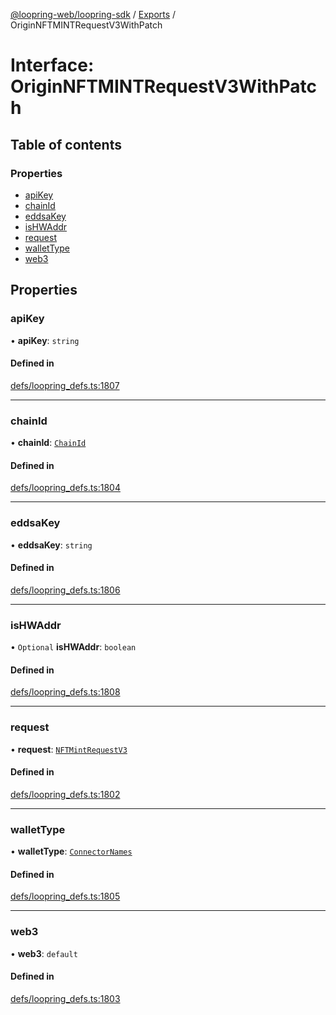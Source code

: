[@loopring-web/loopring-sdk](../README.md) / [Exports](../modules.md) / OriginNFTMINTRequestV3WithPatch

# Interface: OriginNFTMINTRequestV3WithPatch

## Table of contents

### Properties

- [apiKey](OriginNFTMINTRequestV3WithPatch.md#apikey)
- [chainId](OriginNFTMINTRequestV3WithPatch.md#chainid)
- [eddsaKey](OriginNFTMINTRequestV3WithPatch.md#eddsakey)
- [isHWAddr](OriginNFTMINTRequestV3WithPatch.md#ishwaddr)
- [request](OriginNFTMINTRequestV3WithPatch.md#request)
- [walletType](OriginNFTMINTRequestV3WithPatch.md#wallettype)
- [web3](OriginNFTMINTRequestV3WithPatch.md#web3)

## Properties

### apiKey

• **apiKey**: `string`

#### Defined in

[defs/loopring_defs.ts:1807](https://github.com/Loopring/loopring_sdk/blob/1830d54/src/defs/loopring_defs.ts#L1807)

___

### chainId

• **chainId**: [`ChainId`](../enums/ChainId.md)

#### Defined in

[defs/loopring_defs.ts:1804](https://github.com/Loopring/loopring_sdk/blob/1830d54/src/defs/loopring_defs.ts#L1804)

___

### eddsaKey

• **eddsaKey**: `string`

#### Defined in

[defs/loopring_defs.ts:1806](https://github.com/Loopring/loopring_sdk/blob/1830d54/src/defs/loopring_defs.ts#L1806)

___

### isHWAddr

• `Optional` **isHWAddr**: `boolean`

#### Defined in

[defs/loopring_defs.ts:1808](https://github.com/Loopring/loopring_sdk/blob/1830d54/src/defs/loopring_defs.ts#L1808)

___

### request

• **request**: [`NFTMintRequestV3`](NFTMintRequestV3.md)

#### Defined in

[defs/loopring_defs.ts:1802](https://github.com/Loopring/loopring_sdk/blob/1830d54/src/defs/loopring_defs.ts#L1802)

___

### walletType

• **walletType**: [`ConnectorNames`](../enums/ConnectorNames.md)

#### Defined in

[defs/loopring_defs.ts:1805](https://github.com/Loopring/loopring_sdk/blob/1830d54/src/defs/loopring_defs.ts#L1805)

___

### web3

• **web3**: `default`

#### Defined in

[defs/loopring_defs.ts:1803](https://github.com/Loopring/loopring_sdk/blob/1830d54/src/defs/loopring_defs.ts#L1803)
